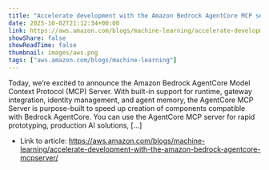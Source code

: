 ```yaml
---
title: "Accelerate development with the Amazon Bedrock AgentCore MCP server"
date: 2025-10-02T21:12:34+00:00
link: https://aws.amazon.com/blogs/machine-learning/accelerate-development-with-the-amazon-bedrock-agentcore-mcpserver/
showShare: false
showReadTime: false
thumbnail: images/aws.png
tags: ["aws.amazon.com/blogs/machine-learning"]
---
```

Today, we’re excited to announce the Amazon Bedrock AgentCore Model Context Protocol (MCP) Server. With built-in support for runtime, gateway integration, identity management, and agent memory, the AgentCore MCP Server is purpose-built to speed up creation of components compatible with Bedrock AgentCore. You can use the AgentCore MCP server for rapid prototyping, production AI solutions, […]

- Link to article: https://aws.amazon.com/blogs/machine-learning/accelerate-development-with-the-amazon-bedrock-agentcore-mcpserver/